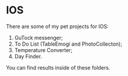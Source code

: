 # IOS
There are some of my pet projects for IOS:

1. GuTock messenger; 
2. To Do List (TableEmogi and PhotoCollecton);
3. Temperature Converter;
4. Day Finder.

You can find results inside of these folders.
